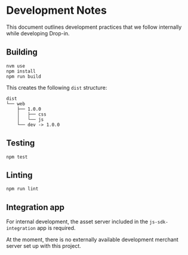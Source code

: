# Development Notes

This document outlines development practices that we follow internally while developing Drop-in.

## Building

```
nvm use
npm install
npm run build
```

This creates the following `dist` structure:

```
dist
└── web
    ├── 1.0.0
    │   ├── css
    │   └── js
    └── dev -> 1.0.0
```

## Testing

```
npm test
```

## Linting

```
npm run lint
```

## Integration app

For internal development, the asset server included in the `js-sdk-integration` app is required.

At the moment, there is no externally available development merchant server set up with this project.
